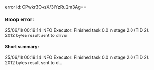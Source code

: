 error id: CPwkr3O+sX/3lYzRuQm3Ag==
### Bloop error:

25/06/18 00:19:14 INFO Executor: Finished task 0.0 in stage 2.0 (TID 2). 2012 bytes result sent to driver
#### Short summary: 

25/06/18 00:19:14 INFO Executor: Finished task 0.0 in stage 2.0 (TID 2). 2012 bytes result sent to d...
